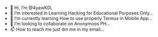 - 👋 Hi, I’m @4yawK0L
- 👀 I’m interested in Learning Hacking for Educational Purposes Only...
- 🌱 I’m currently learning How to use properly Termux in Mobile App...
- 💞️ I’m looking to collaborate on Anonymoos PH...
- 📫 How to reach me just dm me in my email...

<!---
4yawK0L/4yawK0L is a ✨ special ✨ repository because its `README.md` (this file) appears on your GitHub profile.
You can click the Preview link to take a look at your changes.
--->
